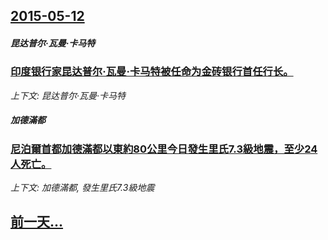## [2015-05-12](/news/2015/05/12/index.md)

##### 昆达普尔·瓦曼·卡马特
### [印度银行家昆达普尔·瓦曼·卡马特被任命为金砖银行首任行长。](/news/2015/05/12/印度银行家昆达普尔-瓦曼-卡马特被任命为金砖银行首任行长.md)
_上下文: 昆达普尔·瓦曼·卡马特_

##### 加德滿都
### [尼泊爾首都加德滿都以東約80公里今日發生里氏7.3級地震，至少24人死亡。 ](/news/2015/05/12/尼泊爾首都加德滿都以東約80公里今日發生里氏73級地震-至少24人死亡.md)
_上下文: 加德滿都, 發生里氏7.3級地震_

## [前一天...](/news/2015/05/11/index.md)

